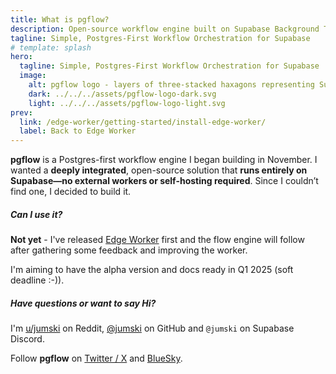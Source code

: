 ```yaml
---
title: What is pgflow?
description: Open-source workflow engine built on Supabase Background Tasks and Queues. Run complex workflows entirely within Supabase - no external hosting needed.
tagline: Simple, Postgres-First Workflow Orchestration for Supabase
# template: splash
hero:
  tagline: Simple, Postgres-First Workflow Orchestration for Supabase
  image:
    alt: pgflow logo - layers of three-stacked haxagons representing Supabase Workflows definitions and runs
    dark: ../../../assets/pgflow-logo-dark.svg
    light: ../../../assets/pgflow-logo-light.svg
prev:
  link: /edge-worker/getting-started/install-edge-worker/
  label: Back to Edge Worker
---
```


**pgflow** is a Postgres-first workflow engine I began building in November. I wanted a **deeply integrated**, open-source solution that **runs entirely on Supabase—no external workers or self-hosting required**. Since I couldn’t find one, I decided to build it.

##### Can I use it?

**Not yet** - I've released [Edge Worker](/edge-worker/how-it-works/) first and the flow engine will follow
after gathering some feedback and improving the worker.

I'm aiming to have the alpha version and docs ready in Q1 2025 (soft deadline :-)).

##### Have questions or want to say Hi?

I'm [u/jumski](https://reddit.com/u/jumski) on Reddit, [@jumski](https://github.com/jumski) on GitHub and `@jumski` on Supabase Discord.

Follow **pgflow** on [Twitter / X](https://twitter.com/pgflow_dev) and [BlueSky](https://bsky.app/profile/pgflow.bsky.social).
